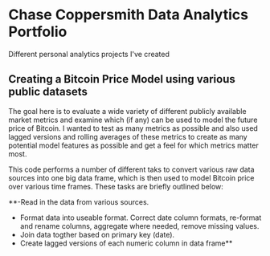 # Chase Coppersmith Data Analytics Portfolio
Different personal analytics projects I've created

## Creating a Bitcoin Price Model using various public datasets
The goal here is to evaluate a wide variety of different publicly available market metrics and examine which (if any) can be used to model the future price
of Bitcoin. I wanted to test as many metrics as possible and also used lagged versions and rolling averages of these metrics to create as many potential 
model features as possible and get a feel for which metrics matter most.

This code performs a number of different taks to convert various raw data sources into one big data frame, which is then used to model Bitcoin price over
various time frames. These tasks are briefly outlined below:

**-Read in the data from various sources.
- Format data into useable format. Correct date column formats, re-format and rename columns, aggregate where needed, remove missing values.
- Join data togther based on primary key (date).
- Create lagged versions of each numeric column in data frame**
